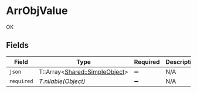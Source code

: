 # ArrObjValue

OK


## Fields

| Field                                                                 | Type                                                                  | Required                                                              | Description                                                           |
| --------------------------------------------------------------------- | --------------------------------------------------------------------- | --------------------------------------------------------------------- | --------------------------------------------------------------------- |
| `json`                                                                | T::Array<[Shared::SimpleObject](../../models/shared/simpleobject.md)> | :heavy_minus_sign:                                                    | N/A                                                                   |
| `required`                                                            | *T.nilable(Object)*                                                   | :heavy_minus_sign:                                                    | N/A                                                                   |